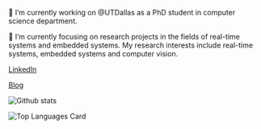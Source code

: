 <!--
**ZexinLi0w0/ZexinLi0w0** is a ✨ _special_ ✨ repository because its `README.md` (this file) appears on your GitHub profile.

Here are some ideas to get you started:

- 🔭 I’m currently working on ...
- 🌱 I’m currently learning ...
- 👯 I’m looking to collaborate on ...
- 🤔 I’m looking for help with ...
- 💬 Ask me about ...
- 📫 How to reach me: ...
- 😄 Pronouns: ...
- ⚡ Fun fact: ...
-->
🔭 I’m currently working on @UTDallas as a PhD student in computer science department.

🌱 I’m currently focusing on research projects in the fields of real-time systems and embedded systems. My research interests include real-time systems, embedded systems and computer vision.

<a href="https://www.linkedin.com/in/%E6%B3%BD%E9%91%AB-%E6%9D%8E-25b985185/">LinkedIn</a>

<a href="https://zexinli0w0.github.io/">Blog</a>

![Github stats](https://github-readme-stats.vercel.app/api?username=ZexinLi0w0&show_icons=true&count_private=true&theme=tokyonight)

![Top Languages Card](https://github-readme-stats.vercel.app/api/top-langs/?username=ZexinLi0w0&layout=compact&theme=tokyonight&exclude_repo=ZexinLi0w0.github.io,mysite)
